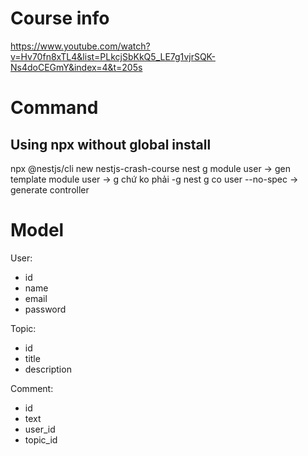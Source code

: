 # Course info

https://www.youtube.com/watch?v=Hv70fn8xTL4&list=PLkcjSbKkQ5_LE7g1vjrSQK-Ns4doCEGmY&index=4&t=205s

# Command

## Using npx without global install

npx @nestjs/cli new nestjs-crash-course
nest g module user
-> gen template module user
-> g chứ ko phải -g
nest g co user --no-spec
-> generate controller

# Model

User:

- id
- name
- email
- password

Topic:

- id
- title
- description

Comment:

- id
- text
- user_id
- topic_id
